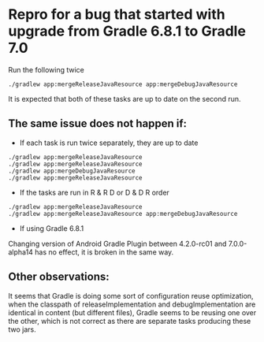 # Repro for a bug that started with upgrade from Gradle 6.8.1 to Gradle 7.0

Run the following twice
```
./gradlew app:mergeReleaseJavaResource app:mergeDebugJavaResource
```

It is expected that both of these tasks are up to date on the second run.

## The same issue does not happen if:
- If each task is run twice separately, they are up to date
```
./gradlew app:mergeReleaseJavaResource
./gradlew app:mergeReleaseJavaResource
./gradlew app:mergeDebugJavaResource
./gradlew app:mergeReleaseJavaResource
```
- If the tasks are run in R & R D or D & D R order
```
./gradlew app:mergeReleaseJavaResource
./gradlew app:mergeReleaseJavaResource app:mergeDebugJavaResource
```
- If using Gradle 6.8.1

Changing version of Android Gradle Plugin between 4.2.0-rc01 and 7.0.0-alpha14 has no effect,
it is broken in the same way.

## Other observations:
It seems that Gradle is doing some sort of configuration reuse optimization, when the classpath
of releaseImplementation and debugImplementation are identical in content (but different files),
Gradle seems to be reusing one over the other, which is not correct as there are separate tasks
producing these two jars.

